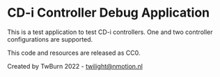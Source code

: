 # CD-i Controller Debug Application

This is a test application to test CD-i controllers.
One and two controller configurations are supported.

This code and resources are released as CC0.

Created by TwBurn 2022 - twilight@nmotion.nl
